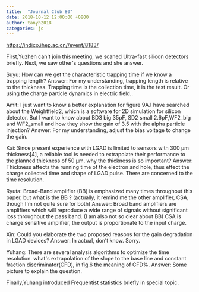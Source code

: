 ```yaml
---
title:  "Journal Club 80"
date: 2018-10-12 12:00:00 +0800
author: tanyh2018
categories: jc
---
```


<https://indico.ihep.ac.cn//event/8183/>

First,Yuzhen can't join this meeting, we scaned Ultra-fast silicon detectors briefly. Next, we saw other's questions and she answer.


Suyu:
  How can we get the characteristic trapping time if we know a trapping length?
Answer: 
  For my understanding, trapping length is relative to the thickness. Trapping time is the collection time, it is the test result. Or using the charge particle dynamics in electric field.. 

Amit:
  I just want to know a better explanation for figure 9A.I have searched about the Weightfield2, which is a software for 2D simulation for silicon detector. But I want to know about BD3 big 35pF, SD2 small 2.6pF,WF2_big and WF2_small and how they show the gain of 3.5 with the alpha particle injection?
Answer:
  For my understanding, adjust the bias voltage to change the gain.

Kai: 
  Since present experience with LGAD is limited to sensors with 300 μm thickness[4], a reliable tool is needed to extrapolate their performance to the planned
thickness of 50 μm. why the thickness is so important?
Answer:
  Thickness affects the running time of the electron and hole, thus effect the charge collected time and shape of LGAD pulse. There are concerned to the time resolution.

Ryuta:
  Broad-Band amplifier (BB) is emphasized many times throughout this paper, but what is the BB ? (actually, it remind me the other amplifier, CSA, though I'm not quite sure for both) 
Answer:
  Broad band amplifiers are amplifiers which will reproduce a wide range of signals without significant loss throughout the pass band. (I am also not so clear about BB)
CSA is charge sensitive amplifier, the output is proportionate to the input charge.

Xin: 
  Could you elaborate the two proposed reasons for the gain degradation in LGAD devices?
Answer: 
  In actual, don’t know. Sorry.

Yuhang: 
  There are several analysis algorithms to optimize the time resolution. what's extrapolation of the slope to the base line and constant fraction discriminator(CFD), in fig.6 the meaning of CFD%. 
Answer:
  Some picture to explain the question.

Finally,Yuhang introduced Frequentist statistics briefly in special topic.

